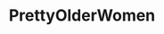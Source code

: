 ---
title: PrettyOlderWomen
crosslinks:
- BeautifulFemales
- livven
- highqualitygifs
- QVCTitties
- thick
---